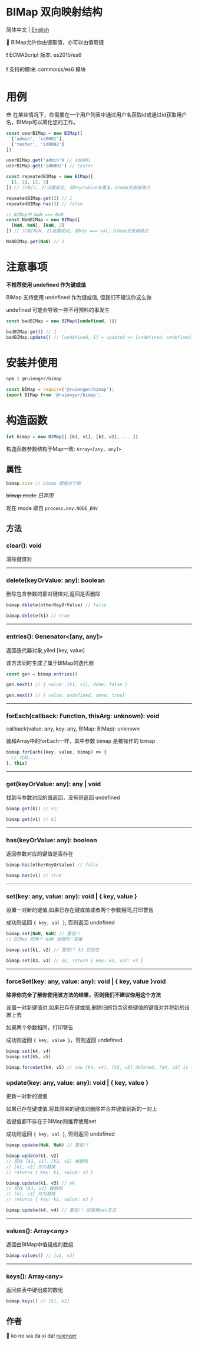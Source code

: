 # BIMap 双向映射结构

简体中文 | [English](https://github.com/ruienger/BIMap/blob/master/README.md)

📌 BIMap允许你由键取值，亦可以由值取键

❗ ECMAScript 版本: es2015/es6

❗ 支持的模块: commonjs/es6 模块

# 用例

😳 在某些情况下，你需要在一个用户列表中通过用户名获取id或通过id获取用户名，BIMap可以简化您的工作。

```javascript
const userBIMap = new BIMap([
  ['admin', 'id0001'],
  ['tester', 'id0002']
])

userBIMap.get('admin') // id0001
userBIMap.get('id0002') // tester

const repeatedBIMap = new BIMap([
  [1, 2], [2, 3]
]) // 只有[1, 2]设置成功, 若key/value有重复，bimap会直接跳过

repeatedBIMap.get(2) // 1
repeatedBIMap.has(3) // false

// BIMap中 NaN === NaN
const NaNBIMap = new BIMap([
  [NaN, NaN], [NaN, 2]
]) // 只有[NaN, 2]设置成功, 若key === val, bimap会直接跳过

NaNBIMap.get(NaN) // 2
```

# 注意事项

**不推荐使用 undefined 作为键或值**

BIMap 支持使用 undefined 作为键或值, 但我们不建议你这么做

undefined 可能会导致一些不可预料的事发生

```javascript
const badBIMap = new BIMap([undefined, 1])

badBIMap.get() // 1
badBIMap.update() // [undefined, 1] = updated => [undefined, undefined]
```

# 安装并使用

```bash
npm i @ruienger/bimap
```

```javascript
const BIMap = require('@ruienger/bimap');
import BIMap from '@ruienger/bimap';
```

# 构造函数

```javascript
let bimap = new BIMap([ [k1, v1], [k2, v2], ... ])
```

构造函数参数结构于Map一致: `Array<[any, any]>`

## 属性

```javascript
bimap.size // bimap 键值对个数
```

~~bimap.mode~~ *已弃用*

现在 mode 取自 `process.env.NODE_ENV`

## 方法

### clear(): void

清除键值对

---

### delete(keyOrValue: any): boolean

删除包含参数的那对键值对,返回是否删除

```javascript
bimap.delete(otherKeyOrValue) // false

bimap.delete(k1) // true
```

---

### entries(): Genenator<[any, any]>

返回迭代器对象,yiled [key, value]

该方法同时生成了属于BIMap的迭代器

```javascript
const gen = bimap.entries()

gen.next() // { value: [k1, v1], done: false }

gen.next() // { value: undefined, done: true}
```

---

### forEach(callback: Function, thisArg: unknown): void

callback(value: any, key: any, BIMap: BIMap): unknown

就和Array中的forEach一样，其中参数 bimap 是被操作的 bimap

```javascript
bimap.forEach((key, value, bimap) => {
  // 代码...
}, this)
```

---

### get(keyOrValue: any): any | void

找到与参数对应的值返回，没有则返回 undefined

```javascript
bimap.get(k1) // v1;

bimap.get(v1) // k1
```

---

### has(keyOrValue: any): boolean

返回参数对应的键值是否存在

```javascript
bimap.has(otherKeyOrValue) // false

bimap.has(v1) // true
```

---

### set(key: any, value: any): void | \{ key, value }

设置一对新的键值,如果已存在键或值或者两个参数相同,打印警告

成功则返回 `{ key, val }`, 否则返回 undefined

```javascript
bimap.set(NaN, NaN) // 警告!!
// BIMap 把两个 NaN 当做同一变量

bimap.set(k1, v2) // 警告!! k1 已存在

bimap.set(k3, v3) // ok, return { key: k3, val: v3 }
```

---

### forceSet(key: any, value: any): void | \{ key, value }void

**除非你完全了解你使用该方法的结果，否则我们不建议你用这个方法**

设置一对新键值对,如果已存在键或值,删除旧的包含这些键值的键值对并将新的设置上去

如果两个参数相同，打印警告

成功则返回 `{ key, value }`，否则返回 undefined

```javascript
bimap.set(k4, v4)
bimap.set(k5, v5)

bimap.forceSet(k4, v5) // now [k4, v4], [k5, v5] deleted, [k4, v5] is the new one
```


### update(key: any, value: any): void | \{ key, value }

更新一对新的键值

如果已存在键或值,将其原来的键值对删除并合并键值到新的一对上

若键值都不存在于BIMap则推荐使用set

成功则返回 `{ key, val }`, 否则返回 undefined

```javascript
bimap.update(NaN, NaN) // 警告!!

bimap.update(k1, v2)
// 现在 [k1, v1]、[k2, v2] 被删除
// [k1, v2] 作为替换
// returns { key: k1, value: v2 }

bimap.update(k1, v3) // ok
// 现在 [k1, v2] 被删除
// [k1, v3] 作为替换
// returns { key: k1, value: v3 }

bimap.update(k4, v4) // 警告!! 应使用set方法
```

---

### values(): Array\<any>

返回由BIMap中值组成的数组

```javascript
bimap.values() // [v1, v2]
```

---

### keys(): Array\<any>

返回由表中键组成的数组

```javascript
bimap.keys() // [k1, k2]
```

## 作者

🧑 ko no wa da xi da! [ruienger](https://github.com/ruienger)
